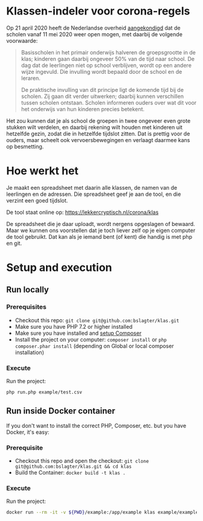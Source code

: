 # Klassen-indeler voor corona-regels

Op 21 april 2020 heeft de Nederlandse overheid 
[aangekondigd](https://www.rijksoverheid.nl/actueel/nieuws/2020/04/21/maatregelen-corona-verlengd) 
dat de scholen vanaf 11 mei 2020 weer open mogen, met daarbij de volgende voorwaarde:

> Basisscholen in het primair onderwijs halveren de groepsgrootte in de klas; kinderen gaan daarbij 
> ongeveer 50% van de tijd naar school. De dag dat de leerlingen niet op school verblijven, wordt op 
> een andere wijze ingevuld. Die invulling wordt bepaald door de school en de leraren.
> 
> De praktische invulling van dit principe ligt de komende tijd bij de scholen. Zij gaan dit verder 
> uitwerken; daarbij kunnen verschillen tussen scholen ontstaan. Scholen informeren ouders over wat 
> dit voor het onderwijs van hun kinderen precies betekent.

Het zou kunnen dat je als school de groepen in twee ongeveer even grote stukken wilt verdelen, 
en daarbij rekening wilt houden met kinderen uit hetzelfde gezin, zodat die in hetzelfde tijdslot zitten. 
Dat is prettig voor de ouders, maar scheelt ook vervoersbewegingen en verlaagt daarmee kans op besmetting.

# Hoe werkt het

Je maakt een spreadsheet met daarin alle klassen, de namen van de leerlingen en de adressen. Die spreadsheet 
geef je aan de tool, en die verzint een goed tijdslot.

De tool staat online op: https://lekkercryptisch.nl/corona/klas

De spreadsheet die je daar uploadt, wordt nergens opgeslagen of bewaard. Maar we kunnen ons voorstellen 
dat je toch liever zelf op je eigen computer de tool gebruikt. Dat kan als je iemand bent (of kent) die handig
is met php en git.


# Setup and execution

## Run locally

### Prerequisites
* Checkout this repo: `git clone git@github.com:bslagter/klas.git`
* Make sure you have PHP 7.2 or higher installed
* Make sure you have installed and [setup Composer](https://getcomposer.org/download/)
* Install the project on your computer: `composer install` or `php composer.phar install` (depending on Global or local composer installation)

### Execute
Run the project:

```bash
php run.php example/test.csv
```

## Run inside Docker container
If you don't want to install the correct PHP, Composer, etc. but you have Docker, it's easy:

### Prerequisite

* Checkout this repo and open the checkout: `git clone git@github.com:bslagter/klas.git && cd klas`
* Build the Container: `docker build -t klas .`

### Execute
Run the project:

```bash
docker run --rm -it -v ${PWD}/example:/app/example klas example/example.csv
```